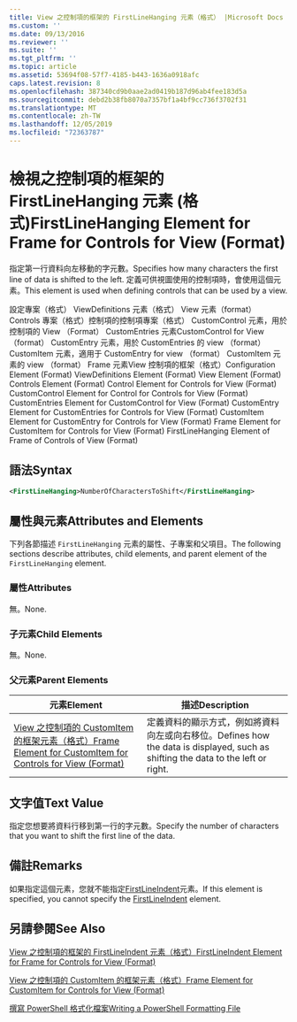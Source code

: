 ```yaml
---
title: View 之控制項的框架的 FirstLineHanging 元素（格式） |Microsoft Docs
ms.custom: ''
ms.date: 09/13/2016
ms.reviewer: ''
ms.suite: ''
ms.tgt_pltfrm: ''
ms.topic: article
ms.assetid: 53694f08-57f7-4185-b443-1636a0918afc
caps.latest.revision: 8
ms.openlocfilehash: 387340cd9b0aae2ad0419b187d96ab4fee183d5a
ms.sourcegitcommit: debd2b38fb8070a7357bf1a4bf9cc736f3702f31
ms.translationtype: MT
ms.contentlocale: zh-TW
ms.lasthandoff: 12/05/2019
ms.locfileid: "72363787"
---
```

# <a name="firstlinehanging-element-for-frame-for-controls-for-view-format"></a><span data-ttu-id="cb54b-102">檢視之控制項的框架的 FirstLineHanging 元素 (格式)</span><span class="sxs-lookup"><span data-stu-id="cb54b-102">FirstLineHanging Element for Frame for Controls for View (Format)</span></span>

<span data-ttu-id="cb54b-103">指定第一行資料向左移動的字元數。</span><span class="sxs-lookup"><span data-stu-id="cb54b-103">Specifies how many characters the first line of data is shifted to the left.</span></span> <span data-ttu-id="cb54b-104">定義可供視圖使用的控制項時，會使用這個元素。</span><span class="sxs-lookup"><span data-stu-id="cb54b-104">This element is used when defining controls that can be used by a view.</span></span>

<span data-ttu-id="cb54b-105">設定專案（格式） ViewDefinitions 元素（格式） View 元素（format） Controls 專案（格式）控制項的控制項專案（格式） CustomControl 元素，用於控制項的 View （Format） CustomEntries 元素CustomControl for View （format） CustomEntry 元素，用於 CustomEntries 的 view （format） CustomItem 元素，適用于 CustomEntry for view （format） CustomItem 元素的 view （format） Frame 元素View 控制項的框架（格式）</span><span class="sxs-lookup"><span data-stu-id="cb54b-105">Configuration Element (Format) ViewDefinitions Element (Format) View Element (Format) Controls Element (Format) Control Element for Controls for View (Format) CustomControl Element for Control for Controls for View (Format) CustomEntries Element for CustomControl for View (Format) CustomEntry Element for CustomEntries for Controls for View (Format) CustomItem Element for CustomEntry for Controls for View (Format) Frame Element for CustomItem for Controls for View (Format) FirstLineHanging Element of Frame of Controls of View (Format)</span></span>

## <a name="syntax"></a><span data-ttu-id="cb54b-106">語法</span><span class="sxs-lookup"><span data-stu-id="cb54b-106">Syntax</span></span>

```xml
<FirstLineHanging>NumberOfCharactersToShift</FirstLineHanging>
```

## <a name="attributes-and-elements"></a><span data-ttu-id="cb54b-107">屬性與元素</span><span class="sxs-lookup"><span data-stu-id="cb54b-107">Attributes and Elements</span></span>

<span data-ttu-id="cb54b-108">下列各節描述 `FirstLineHanging` 元素的屬性、子專案和父項目。</span><span class="sxs-lookup"><span data-stu-id="cb54b-108">The following sections describe attributes, child elements, and parent element of the `FirstLineHanging` element.</span></span>

### <a name="attributes"></a><span data-ttu-id="cb54b-109">屬性</span><span class="sxs-lookup"><span data-stu-id="cb54b-109">Attributes</span></span>

<span data-ttu-id="cb54b-110">無。</span><span class="sxs-lookup"><span data-stu-id="cb54b-110">None.</span></span>

### <a name="child-elements"></a><span data-ttu-id="cb54b-111">子元素</span><span class="sxs-lookup"><span data-stu-id="cb54b-111">Child Elements</span></span>

<span data-ttu-id="cb54b-112">無。</span><span class="sxs-lookup"><span data-stu-id="cb54b-112">None.</span></span>

### <a name="parent-elements"></a><span data-ttu-id="cb54b-113">父元素</span><span class="sxs-lookup"><span data-stu-id="cb54b-113">Parent Elements</span></span>

|<span data-ttu-id="cb54b-114">元素</span><span class="sxs-lookup"><span data-stu-id="cb54b-114">Element</span></span>|<span data-ttu-id="cb54b-115">描述</span><span class="sxs-lookup"><span data-stu-id="cb54b-115">Description</span></span>|
|-------------|-----------------|
|[<span data-ttu-id="cb54b-116">View 之控制項的 CustomItem 的框架元素（格式）</span><span class="sxs-lookup"><span data-stu-id="cb54b-116">Frame Element for CustomItem for Controls for View (Format)</span></span>](./frame-element-for-customitem-for-controls-for-view-format.md)|<span data-ttu-id="cb54b-117">定義資料的顯示方式，例如將資料向左或向右移位。</span><span class="sxs-lookup"><span data-stu-id="cb54b-117">Defines how the data is displayed, such as shifting the data to the left or right.</span></span>|

## <a name="text-value"></a><span data-ttu-id="cb54b-118">文字值</span><span class="sxs-lookup"><span data-stu-id="cb54b-118">Text Value</span></span>

<span data-ttu-id="cb54b-119">指定您想要將資料行移到第一行的字元數。</span><span class="sxs-lookup"><span data-stu-id="cb54b-119">Specify the number of characters that you want to shift the first line of the data.</span></span>

## <a name="remarks"></a><span data-ttu-id="cb54b-120">備註</span><span class="sxs-lookup"><span data-stu-id="cb54b-120">Remarks</span></span>

<span data-ttu-id="cb54b-121">如果指定這個元素，您就不能指定[FirstLineIndent](./firstlineindent-element-for-frame-for-controls-for-view-format.md)元素。</span><span class="sxs-lookup"><span data-stu-id="cb54b-121">If this element is specified, you cannot specify the [FirstLineIndent](./firstlineindent-element-for-frame-for-controls-for-view-format.md) element.</span></span>

## <a name="see-also"></a><span data-ttu-id="cb54b-122">另請參閱</span><span class="sxs-lookup"><span data-stu-id="cb54b-122">See Also</span></span>

[<span data-ttu-id="cb54b-123">View 之控制項的框架的 FirstLineIndent 元素（格式）</span><span class="sxs-lookup"><span data-stu-id="cb54b-123">FirstLineIndent Element for Frame for Controls for View (Format)</span></span>](./firstlineindent-element-for-frame-for-controls-for-view-format.md)

[<span data-ttu-id="cb54b-124">View 之控制項的 CustomItem 的框架元素（格式）</span><span class="sxs-lookup"><span data-stu-id="cb54b-124">Frame Element for CustomItem for Controls for View (Format)</span></span>](./frame-element-for-customitem-for-controls-for-view-format.md)

[<span data-ttu-id="cb54b-125">撰寫 PowerShell 格式化檔案</span><span class="sxs-lookup"><span data-stu-id="cb54b-125">Writing a PowerShell Formatting File</span></span>](./writing-a-powershell-formatting-file.md)
